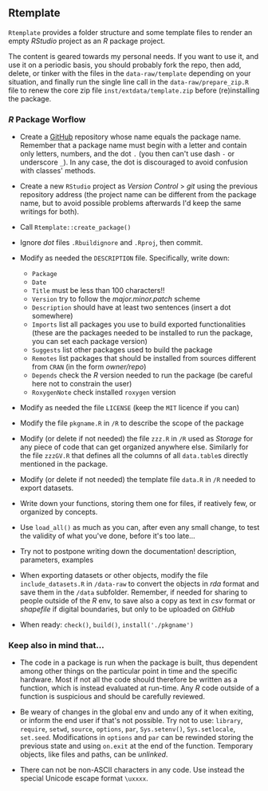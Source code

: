 ## Rtemplate

`Rtemplate` provides a folder structure and some template files to render an empty *RStudio* project as an *R* package project. 

The content is geared towards my personal needs. If you want to use it, and use it on a periodic basis, you should probably fork the repo, then add, delete, or tinker with the files in the `data-raw/template` depending on your situation, and finally run the single line call in the `data-raw/prepare_zip.R` file to renew the core zip file `inst/extdata/template.zip` before (re)installing the package.

### *R* Package Worflow

- Create a [GitHub](https://github.com/lvalnegri/) repository whose name equals the package name. Remember that a package name must begin with a letter and contain only letters, numbers, and the dot `.` (you then can't use dash `-` or underscore `_`). In any case, the dot is discouraged to avoid confusion with classes' methods.

- Create a new `RStudio` project as *Version Control* \> *git* using the previous repository address (the project name can be different from the package name, but to avoid possible problems afterwards I'd keep the same writings for both).

- Call `Rtemplate::create_package()`

- Ignore *dot* files `.Rbuildignore` and `.Rproj`, then commit. 

- Modify as needed the `DESCRIPTION` file. Specifically, write down:
  - `Package`
  - `Date`
  - `Title` must be less than 100 characters!!
  - `Version` try to follow the *major.minor.patch* scheme
  - `Description` should have at least two sentences (insert a dot somewhere)
  - `Imports` list all packages you use to build exported functionalities (these are the packages needed to be installed to run the package, you can set each package version)
  - `Suggests` list other packages used to build the package
  - `Remotes` list packages that should be installed from sources different from `CRAN` (in the form *owner/repo*)
  - `Depends` check the *R* version needed to run the package (be careful here not to constrain the user)
  - `RoxygenNote` check installed `roxygen` version

- Modify as needed the file `LICENSE` (keep the `MIT` licence if you can)

- Modify the file `pkgname.R` in `/R` to describe the scope of the package

- Modify (or delete if not needed) the file `zzz.R` in `/R` used as *Storage* for any piece of code that can get organized anywhere else. Similarly for the file `zzzGV.R` that defines all the columns of all `data.table`s directly mentioned in the package.

- Modify (or delete if not needed) the template file  `data.R` in `/R` needed to export datasets.

- Write down your functions, storing them one for files, if reatively few, or organized by concepts.

- Use `load_all()` as much as you can, after even any small change, to test the validity of what you've done, before it's too late...

- Try not to postpone writing down the documentation! description, parameters, examples

- When exporting datasets or other objects, modify the file `include_datasets.R` in `/data-raw` to convert the objects in *rda* format and save them in the `/data` subfolder. Remember, if needed for sharing to people outside of the *R* env, to save also a copy as text in *csv* format or *shapefile* if digital boundaries, but only to be uploaded on *GitHub*

- When ready: `check()`, `build()`, `install('./pkgname')`

### Keep also in mind that...

- The code in a package is run when the package is built, thus dependent among other things on the particular point in time and the specific hardware. Most if not all the code should therefore be written as a function, which is instead evaluated at run-time. Any $R$ code outside of a function is suspicious and should be carefully reviewed.

- Be weary of changes in the global env and undo any of it when exiting, or inform the end user if that's not possible. Try not to use: `library`, `require`, `setwd`, `source`, `options`, `par`, `Sys.setenv()`, `Sys.setlocale`, `set.seed`. Modifications in `options` and `par` can be rewinded storing the previous state and using `on.exit` at the end of the function. Temporary objects, like files and paths, can be *unlinked*.

- There can not be non-ASCII characters in any code. Use instead the special Unicode escape format `\uxxxx`. 
